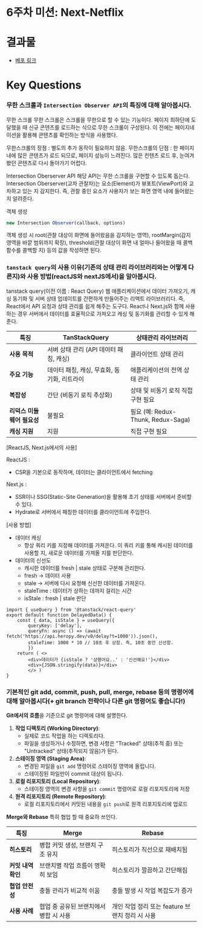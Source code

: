 # 6주차 미션: Next-Netflix

# 결과물

- [베포 링크](https://next-netflix-20th-five.vercel.app/)

# Key Questions

### 무한 스크롤과 `Intersection Observer API`의 특징에 대해 알아봅시다.

무한 스크롤
무한 스크롤은 스크롤을 무한으로 할 수 있는 기능이다.
페이지 최하단에 도달했을 때 신규 콘텐츠를 로드하는 식으로 무한 스크롤이 구성된다.
이 전에는 페이지네이션을 활용해 콘텐츠를 확인하는 방식을 사용했다.

무한스크롤의 장점 : 별도의 추가 동작이 필요하지 않음. 
무한스크롤의 단점  : 한 페이지 내에 많은 콘텐츠가 로드 되므로, 페이지 성능이 느려진다. 많은 컨텐츠 로드 후, 눈여겨봤던 콘텐츠로 다시 돌아가기 어렵다.

Intersection Oberserver API
해당 API는 무한 스크롤을 구현할 수 있도록 돕는다.
Intersection Oberserver(교차 관찰자)는 요소(Element)가 뷰포트(ViewPort)와 교차하고 있는 지 감지한다. 즉, 관찰 중인 요소가 사용자가 보는 화면 영역 내에 들어왔는 지 알려준다.

객체 생성
```js
new Intersection Observer(callback, options)
```
객체 생성 시 root(관찰 대상이 화면에 들어왔음을 감지하는 영역), rootMargin(감지 영역을 바깥 범위까지 확장), threshold(관찰 대상이 화면 내 얼마나 들어왔을 때 콜백 함수를 콜백할 지) 등의 값을 작성하면 된다.

### `tanstack query`의 사용 이유(기존의 상태 관리 라이브러리와는 어떻게 다른지)와 사용 방법(reactJS와 nextJS에서)을 알아봅시다.

tanstack query(이전 이름 : React Query)
웹 애플리케이션에서 데이터 가져오기, 캐싱 동기화 및 서버 상태 업데이트를 간편하게 만들어주는 리액트 라이브러리다.
즉, React에서 API 요청과 상태 관리를 쉽게 해주는 도구다.
React나 Next.js와 함께 사용하는 경우 서버에서 데이터를 효율적으로 가져오고 캐싱 및 동기화를 관리할 수 있게 해준다.


| 특징               | TanStackQuery              | 상태관리 라이브러리                      |
| ---------------- | -------------------------- | ------------------------------- |
| **사용 목적**        | 서버 상태 관리 (API 데이터 패칭, 캐싱)  | 클라이언트 상태 관리                     |
| **주요 기능**        | 데이터 패칭, 캐싱, 무효화, 동기화, 리트라이 | 애플리케이션의 전역 상태 관리                |
| **복잡성**          | 간단 (비동기 로직 추상화)            | 상태 및 비동기 로직 직접 구현 필요            |
| **리덕스 미들웨어 필요성** | 불필요                        | 필요 (예: Redux-Thunk, Redux-Saga) |
| **캐싱 지원**<br>    | 지원<br>                     | 직접 구현 필요<br>                    |

[ReactJS, Next.js에서의 사용]

ReactJS :
- CSR을 기본으로 동작하며, 데이터는 클라이언트에서 fetching

Next.js :
- SSR이나 SSG(Static-Site Generation)을 활용해 초기 상태를 서버에서 준비할 수 있다.
- Hydrate로 서버에서 패칭한 데이터를 클라이언트에 주입한다.

[사용 방법]

-  데이터 캐싱
	- 항상 쿼리 키를 지정해 데이터를 가져온다. 이 쿼리 키를 통해 캐시된 데이터를 사용할 지, 새로운 데이터를 가져올 지를 판단한다.
- 데이터의 신선도
	- 캐시한 데이터를 fresh | stale 상태로 구분해 관리한다.
	- fresh -> 데이터 사용
	- stale -> 서버에 다시 요청해 신선한 데이터를 가져온다.
	- staleTime : 데이터가 상하는 데까지 걸리는 시간
	- isStale : fresh | stale 판단
```tsx
import { useQuery } from '@tanstack/react-query' 
export default function DelayedData() { 
	const { data, isStale } = useQuery({ 
		queryKey: ['delay'], 
		queryFn: async () => (await fetch('https://api.heropy.dev/v0/delay?t=1000')).json(), 
		staleTime: 1000 * 10 // 10초 후 상함. 즉, 10초 동안 신선함. 
		}) 
	return ( <> 
		<div>데이터가 {isStale ? '상했어요..' : '신선해요!'}</div> 
		<div>{JSON.stringify(data)}</div> 
		</> ) 
}
```
### 기본적인 git add, commit, push, pull, merge, rebase 등의 명령어에 대해 알아봅시다(+ git branch 전략이나 다른 git 명령어도 좋습니다!)


**Git에서의 흐름**을 기준으로 git 명령어에 대해 설명한다.
1. **작업 디렉토리 (Working Directory)**:
    - 실제로 코드 작업을 하는 디렉토리다.
    - 파일을 생성하거나 수정하면, 변경 사항은 "Tracked" 상태(추적 중) 또는 "Untracked" 상태(추적되지 않음)가 된다.
2. **스테이징 영역 (Staging Area)**:
    - 변경된 파일을 `git add` 명령어로 스테이징 영역에 올립니다.
    - 스테이징된 파일만이 commit 대상이 됩니다.
3. **로컬 리포지토리 (Local Repository)**:
    - 스테이징 영역의 변경 사항을 `git commit` 명령어로 로컬 리포지토리에 저장
4. **원격 리포지토리 (Remote Repository)**:
    - 로컬 리포지토리에서 커밋된 내용을 `git push`로 원격 리포지토리에 업로드

 **Merge와 Rebase**
특히 협업 할 때 중요하 쓰인다.

|**특징**|**Merge**|**Rebase**|
|---|---|---|
|**히스토리**|병합 커밋 생성, 브랜치 구조 유지|히스토리가 직선으로 재배치됨|
|**커밋 내역 확인**|브랜치별 작업 흐름이 명확히 보임|히스토리가 깔끔하고 간단해짐|
|**협업 안전성**|충돌 관리가 비교적 쉬움|충돌 발생 시 작업 복잡도가 증가|
|**사용 사례**|협업 중 공유된 브랜치에서 병합 시 사용|개인 작업 정리 또는 feature 브랜치 정리 시 사용|
